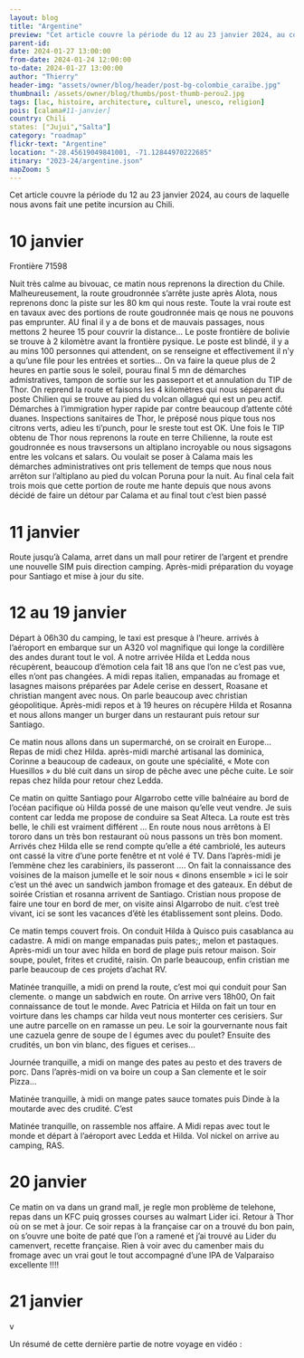 ```yaml
---
layout: blog
title: "Argentine"
preview: "Cet article couvre la période du 12 au 23 janvier 2024, au cours de laquelle nous avons fait une petite incursion au Chili."
parent-id:
date: 2024-01-27 13:00:00
from-date: 2024-01-24 12:00:00
to-date: 2024-01-27 13:00:00
author: "Thierry"
header-img: "assets/owner/blog/header/post-bg-colombie_caraïbe.jpg"
thumbnail: /assets/owner/blog/thumbs/post-thumb-perou2.jpg
tags: [lac, histoire, architecture, culturel, unesco, religion]
pois: [calama#11-janvier]
country: Chili
states: ["Jujui","Salta"]
category: "roadmap"
flickr-text: "Argentine"
location: "-28.45619049841001, -71.12844970222685"
itinary: "2023-24/argentine.json"
mapZoom: 5
---
```


Cet article couvre la période du 12 au 23 janvier 2024, au cours de laquelle nous avons fait une petite incursion au Chili.


# 10 janvier

Frontière 71598

Nuit très calme au bivouac, ce matin nous reprenons la direction du Chile. Malheureusement, la route groudronnée s’arrête juste après Alota, nous reprenons donc la piste sur les 80 km qui nous reste. Toute la vrai route est en tavaux avec des portions de route goudronnée mais qe nous ne pouvons pas emprunter. AU final il y a de bons et de mauvais passages, nous mettons 2 heuree 15 pour couvrir la distance…
Le poste frontière de bolivie se trouve à 2 kilomètre avant la frontière pysique.
Le poste est blindé, il y a au mins 100 personnes qui attendent, on se renseigne et effectivement il n’y a qu’une file pour les entrées et sorties…
On va faire la queue plus de 2 heures en partie sous le soleil, pourau final 5 mn de démarches admistratives, tampon de sortie sur les passeport et et annulation du TIP de Thor.
On reprend la route et faisons les 4 kilomètres qui nous séparent du poste Chilien qui se trouve au pied du volcan ollagué qui est un peu actif.
Démarches à l’immigration hyper rapide par contre beaucoup d’attente côté duanes. Inspections sanitaires de Thor, le préposé nous pique tous nos citrons verts, adieu les ti’punch, pour le sreste tout est OK.
Une fois le TIP obtenu de Thor nous reprenons la route en terre Chilienne, la route est goudronnée es nous travsersons un altiplano incroyable ou nous sigsagons entre les volcans et salars.
Ou voulait se poser à Calama mais les démarches administratives ont pris tellement de temps que nous nous arrêton sur l’altiplano au pied du volcan Poruna pour la nuit.
Au final cela fait trois mois que cette portion de route me hante depuis que nous avons décidé de faire un détour par Calama et au final tout c’est bien passé


# 11 janvier

Route jusqu’à Calama, arret dans un mall pour retirer de l’argent et prendre une nouvelle SIM puis direction camping.
Après-midi préparation du voyage pour Santiago et mise à jour du site.



# 12 au 19 janvier

Départ à 06h30 du camping, le taxi est presque à l’heure. arrivés à l’aéroport en embarque sur un A320 vol magnifique qui longe la cordillère des andes durant tout le vol. A notre arrivée Hilda et Ledda nous récupèrent, beaucoup d’émotion cela fait 18 ans que l’on ne c’est pas vue, elles n’ont pas changées. A midi repas italien, empanadas au fromage et lasagnes maisons préparées par Adele cerise en dessert, Roasane et christian mangent avec nous. On parle beaucoup avec christian géopolitique. Après-midi repos et à 19 heures on récupère Hilda et Rosanna et nous allons manger un burger dans un restaurant puis retour sur Santiago.


Ce matin nous allons dans un supermarché, on se croirait en Europe…
Repas de midi chez Hilda.
après-midi marché artisanal las dominica, Corinne a beaucoup de cadeaux, on goute une spécialité, « Mote con Huesillos » du blé cuit dans un sirop de pêche avec une pêche cuite. Le soir repas chez hilda pour retour chez Ledda.

Ce matin on quitte Santiago pour Algarrobo cette ville balnéaire au bord de l’océan pacifique où Hilda possé de une maison qu’elle veut vendre.
Je suis content car ledda me propose de conduire sa Seat Alteca.
La route est très belle, le chili est vraiment différent …
En route nous nous arrêtons à El tororo dans un très bon restaurant où nous passons un très bon moment.
Arrivés chez Hilda elle se rend compte qu’elle a été cambriolé, les auteurs ont cassé la vitre d’une porte fenêtre et nt volé é TV.
Dans l’après-midi je l’emmène chez les carabiniers, ils passeront ….
On fait la connaissance des voisines de la maison jumelle et le soir nous « dinons ensemble » ici le soir c’est un thé avec un sandwich jambon fromage et des gateaux.
En début de soirée Cristian et rosanna arrivent de Santiago. Cristian nous propose de faire une tour en bord de mer, on visite ainsi Algarrobo de nuit. c’est treè vivant, ici se sont les vacances d’étè les établissement sont pleins.
Dodo.

Ce matin temps couvert frois. On conduit Hilda à Quisco puis casablanca au cadastre.
A midi on mange empanadas puis pates;, melon et pastaques.
Après-midi un tour avec hilda en bord de plage puis retour maison.
Soir soupe, poulet, frites et crudité, raisin.
On parle beaucoup, enfin cristian me parle beaucoup de ces projets d’achat RV.


Matinée tranquille, a midi on prend la route, c’est moi qui conduit pour San clemente. o mange un sabdwich en route. On arrive vers  18h00, On fait connaissance de tout le monde.
Avec Patricia et Hilda on fait un tour en voirture dans les champs car hilda veut nous monterter ces cerisiers. Sur une autre parcelle on en ramasse un peu.
Le soir la gourvernante nous fait une cazuela genre de soupe de l égumes avec du poulet? Ensuite des crudités, un bon vin blanc, des figues et cerises…


Journée tranquille, a midi on mange des pates au pesto et des travers de porc.
Dans l’après-midi on va boire un coup a San clemente et le soir Pizza…


Matinée tranquille, à midi on mange pates sauce tomates puis Dinde à la moutarde avec des crudité. C’est 

Matinée tranquille, on rassemble nos affaire. A Midi repas avec tout le monde et départ à l’aéroport avec Ledda et Hilda.
Vol nickel on arrive au camping, RAS.


# 20 janvier

Ce matin on va dans un grand mall, je regle mon problème de telehone, repas dans un KFC puiq grosses courses au walmart Lider ici.
Retour à Thor où on se met à jour.
Ce soir repas à la française car on a trouvé du bon pain, on s’ouvre une boite de paté que l’on a ramené et j’ai trouvé au Lider du camenvert, recette française. Rien à voir avec du camenber mais du fromage avec un vrai gout le tout accompagné d’une IPA de Valparaiso excellente !!!!


# 21 janvier

v











Un résumé de cette dernière partie de notre voyage en vidéo :


